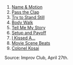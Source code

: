 1. [Name & Motion](https://github.com/pamelafox/improvlists/blob/master/games/Game:-Name-&-Motion.md)
2. [Pass the Clap](https://github.com/pamelafox/improvlists/blob/master/games/Game:-Pass-the-Clap.md)
3. [Try to Stand Still](https://github.com/pamelafox/improvlists/blob/master/games/Game:-Try-to-Stand-Still.md)
4. [Body Walk](https://github.com/pamelafox/improvlists/blob/master/games/Game:-Body-Walk.md)
5. [Tell Me My Story](https://github.com/pamelafox/improvlists/blob/master/games/Game:-Tell-Me-My-Story.md)
6. [Setup and Payoff](https://github.com/pamelafox/improvlists/blob/master/games/Game:-Setup-and-Payoff.md)
7. [I Kissed A...](https://github.com/pamelafox/improvlists/blob/master/games/Game:-I-kissed-a....md)
8. [Movie Scene Beats](https://github.com/pamelafox/improvlists/blob/master/games/Game:-Movie-Scene-Beats.md)
9. [Colonel Kosai](https://github.com/pamelafox/improvlists/blob/master/games/Game:-Colonel-Kosai-(Words-of-Wisdom.md).md)

Source: Improv Club, April 27th.